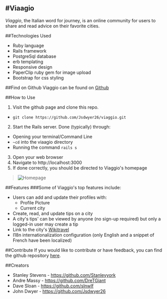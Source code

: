 #Viaagio
-
*Viaggio*, the Italian word for journey, is an online community for users to share and read advice on their favorite cities.

##Technologies Used
- Ruby language 
- Rails framework
- PostgreSql database
- erb templating
- Responsive design
- PaperClip ruby gem for image upload
- Bootstrap for css styling

##Find on Github
Viaggio can be found on [Github](https://github.com/Jsdwyer26/viaggio)

##How to Use 
1. Visit the github page and clone this repo. 
 - `git clone https://github.com/Jsdwyer26/viaggio.git` 
2. Start the Rails server. Done (typically) through:
 - Opening your terminal/Command Line
 - `~cd` into the viaagio directory
 - Running the command `rails s`
3. Open your web browser
4. Navigate to http://localhost:3000  
5. If done correctly, you should be directed to Viaggio's homepage

>![Homepage](http://i.imgur.com/emEvVyT.jpg)

##Features
###Some of Viaggio's top features include:

- Users can add and update their profiles with:
	- Profile Picture
	- Current city
- Create, read, and update tips on a city
- A city's tips' can be viewed by anyone (no sign-up required) but only a logged-in user may create a tip
- Link to the city's [Wikitravel](http://wikitravel.org/en/Main_Page)
- I18n internationalization configuration (only English and a snippet of French have been localized) 


##Contribute
If you would like to contribute or have feedback, you can find the github repository [here](https://github.com/Jsdwyer26/viaggio).


##Creators
 - Stanley Stevens  - <https://github.com/Stanleyyork>
 - Andre Massy  -  <https://github.com/DreTGiant>
 - Dave Sloan  -  <https://github.com/slnwlf>
 - John Dwyer  -  <https://github.com/Jsdwyer26>
